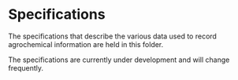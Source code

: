# Specifications

The specifications that describe the various data used to record agrochemical information are held in this folder.

The specifications are currently under development and will change frequently.
